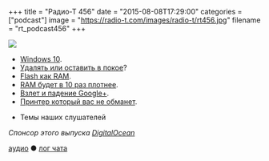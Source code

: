 +++
title = "Радио-Т 456"
date = "2015-08-08T17:29:00"
categories = ["podcast"]
image = "https://radio-t.com/images/radio-t/rt456.jpg"
filename = "rt_podcast456"
+++

![](https://radio-t.com/images/radio-t/rt456.jpg)

* [Windows 10](http://www.theverge.com/2015/7/28/9045331/microsoft-windows-10-review).
* [Удалять или оставить в покое](http://liberatum.ru/exclusive/windows-10-license)?
* [Flash как RAM](http://www.theplatform.net/2015/08/05/flash-disruption-comes-to-server-main-memory/).
* [RAM будет в 10 раз плотнее](http://blog.jooq.org/2015/08/05/ram-is-the-new-ssd/).
* [Взлет и падение Google+](http://mashable.com/2015/08/02/google-plus-history/).
* [Принтер который вас не обманет](http://www.wired.com/2015/08/epson-printer-no-cartridge/).
- Темы наших слушателей

_Спонсор этого выпуска [DigitalOcean](https://www.digitalocean.com)_

[аудио](http://cdn.radio-t.com/rt_podcast456.mp3) ● [лог чата](http://chat.radio-t.com/logs/radio-t-456.html)
<audio src="http://cdn.radio-t.com/rt_podcast456.mp3" preload="none"></audio>